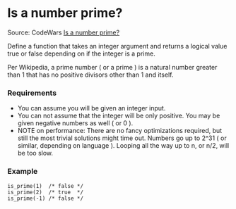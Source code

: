 # Is a number prime?

Source: CodeWars [Is a number prime?](https://www.codewars.com/kata/5262119038c0985a5b00029f/)

Define a function that takes an integer argument and returns a logical value true or false depending on if the integer is a prime.

Per Wikipedia, a prime number ( or a prime ) is a natural number greater than 1 that has no positive divisors other than 1 and itself.

### Requirements

- You can assume you will be given an integer input.
- You can not assume that the integer will be only positive. You may be given negative numbers as well ( or 0 ).
- NOTE on performance: There are no fancy optimizations required, but still the most trivial solutions might time out. Numbers go up to 2^31 ( or similar, depending on language ). Looping all the way up to n, or n/2, will be too slow.

### Example

```text
is_prime(1)  /* false */
is_prime(2)  /* true  */
is_prime(-1) /* false */
```
